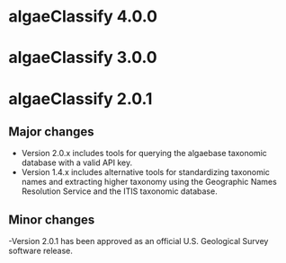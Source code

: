 # algaeClassify 4.0.0

# algaeClassify 3.0.0

# algaeClassify 2.0.1

## Major changes

- Version 2.0.x includes tools for querying the algaebase taxonomic database with a valid API key.
- Version 1.4.x includes alternative tools for standardizing taxonomic names
and extracting higher taxonomy using the Geographic Names Resolution Service and 
the ITIS taxonomic database.

## Minor changes

-Version 2.0.1 has been approved as an official U.S. Geological Survey software release.
